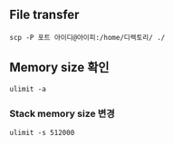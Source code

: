 ## File transfer
```
scp -P 포트 아이디@아이피:/home/디렉토리/ ./
```

## Memory size 확인
```
ulimit -a
```
### Stack memory size 변경
```
ulimit -s 512000
```
